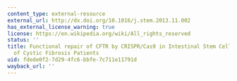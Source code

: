 ```yaml
---
content_type: external-resource
external_url: http://dx.doi.org/10.1016/j.stem.2013.11.002
has_external_license_warning: true
license: https://en.wikipedia.org/wiki/All_rights_reserved
status: ''
title: Functional repair of CFTR by CRISPR/Cas9 in Intestinal Stem Cell Organoids
  of Cystic Fibrosis Patients
uid: fdede0f2-7d29-4fc6-bbfe-7c711e11791d
wayback_url: ''
---
```

